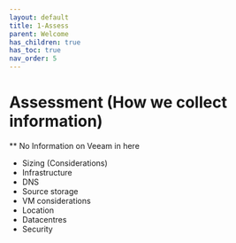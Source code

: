 ```yaml
---
layout: default
title: 1-Assess
parent: Welcome
has_children: true
has_toc: true
nav_order: 5
---
```





# Assessment (How we collect information)
 ** No Information on Veeam in here
* Sizing (Considerations)
* Infrastructure
* DNS
* Source storage
* VM considerations
* Location
* Datacentres
* Security
